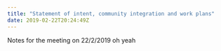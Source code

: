 ```yaml
---
title: "Statement of intent, community integration and work plans"
date: 2019-02-22T20:24:49Z
---
```


Notes for the meeting on 22/2/2019 oh yeah
